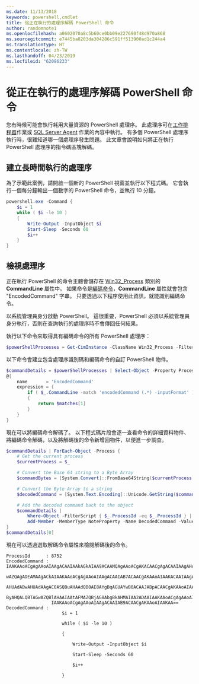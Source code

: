 ```yaml
---
ms.date: 11/13/2018
keywords: powershell,cmdlet
title: 從正在執行的處理序解碼 PowerShell 命令
author: randomnote1
ms.openlocfilehash: a0602070a8c5b60ce0bb09e227690f48d970a868
ms.sourcegitcommit: e7445ba8203da304286c591ff513900ad1c244a4
ms.translationtype: HT
ms.contentlocale: zh-TW
ms.lasthandoff: 04/23/2019
ms.locfileid: "62086233"
---
```

# <a name="decode-a-powershell-command-from-a-running-process"></a>從正在執行的處理序解碼 PowerShell 命令

您有時候可能會執行耗用大量資源的 PowerShell 處理序。
此處理序可在[工作排程器][]作業或 [SQL Server Agent][] 作業的內容中執行。 有多個 PowerShell 處理序執行時，很難知道哪一個處理序發生問題。 此文章會說明如何將正在執行 PowerShell 處理序的指令碼區塊解碼。

## <a name="create-a-long-running-process"></a>建立長時間執行的處理序

為了示範此案例，請開啟一個新的 PowerShell 視窗並執行以下程式碼。 它會執行一個每分鐘輸出一個數字的 PowerShell 命令，並執行 10 分鐘。

```powershell
powershell.exe -Command {
    $i = 1
    while ( $i -le 10 )
    {
        Write-Output -InputObject $i
        Start-Sleep -Seconds 60
        $i++
    }
}
```

## <a name="view-the-process"></a>檢視處理序

正在執行 PowerShell 的命令主體會儲存在 [Win32_Process][] 類別的 **CommandLine** 屬性中。 如果命令是[編碼命令][]，**CommandLine** 屬性就會包含 "EncodedCommand" 字串。 只要透過以下程序使用此資訊，就能識別編碼命令。

以系統管理員身分啟動 PowerShell。 這很重要，PowerShell 必須以系統管理員身分執行，否則在查詢執行的處理序時不會傳回任何結果。

執行以下命令來取得具有編碼命令的所有 PowerShell 處理序：

```powershell
$powerShellProcesses = Get-CimInstance -ClassName Win32_Process -Filter 'CommandLine LIKE "%EncodedCommand%"'
```

以下命令會建立包含處理序識別碼和編碼命令的自訂 PowerShell 物件。

```powershell
$commandDetails = $powerShellProcesses | Select-Object -Property ProcessId,
@{
    name       = 'EncodedCommand'
    expression = {
        if ( $_.CommandLine -match 'encodedCommand (.*) -inputFormat' )
        {
            return $matches[1]
        }
    }
}
```

現在可以將編碼命令解碼了。 以下程式碼片段會逐一查看命令的詳細資料物件、將編碼命令解碼，以及將解碼後的命令新增回物件，以便進一步調查。

```powershell
$commandDetails | ForEach-Object -Process {
    # Get the current process
    $currentProcess = $_

    # Convert the Base 64 string to a Byte Array
    $commandBytes = [System.Convert]::FromBase64String($currentProcess.EncodedCommand)

    # Convert the Byte Array to a string
    $decodedCommand = [System.Text.Encoding]::Unicode.GetString($commandBytes)

    # Add the decoded command back to the object
    $commandDetails |
        Where-Object -FilterScript { $_.ProcessId -eq $_.ProcessId } |
        Add-Member -MemberType NoteProperty -Name DecodedCommand -Value $decodedCommand
}
$commandDetails[0]
```

現在可以透過選取解碼命令屬性來檢閱解碼後的命令。

```output
ProcessId      : 8752
EncodedCommand : IAAKAAoACgAgAAoAIAAgACAAIAAkAGkAIAA9ACAAMQAgAAoACgAKACAACgAgACAAIAAgAHcAaABpAGwAZQAgACgAIAAkAGkAIAAtAG
                 wAZQAgADEAMAAgACkAIAAKAAoACgAgAAoAIAAgACAAIAB7ACAACgAKAAoAIAAKACAAIAAgACAAIAAgACAAIABXAHIAaQB0AGUALQBP
                 AHUAdABwAHUAdAAgAC0ASQBuAHAAdQB0AE8AYgBqAGUAYwB0ACAAJABpACAACgAKAAoAIAAKACAAIAAgACAAIAAgACAAIABTAHQAYQ
                 ByAHQALQBTAGwAZQBlAHAAIAAtAFMAZQBjAG8AbgBkAHMAIAA2ADAAIAAKAAoACgAgAAoAIAAgACAAIAAgACAAIAAgACQAaQArACsA
                 IAAKAAoACgAgAAoAIAAgACAAIAB9ACAACgAKAAoAIAAKAA==
DecodedCommand :
                     $i = 1

                     while ( $i -le 10 )

                     {

                         Write-Output -InputObject $i

                         Start-Sleep -Seconds 60

                         $i++

                     }
```

[工作排程器]: /windows/desktop/TaskSchd/task-scheduler-start-page
[SQL Server Agent]: /sql/ssms/agent/sql-server-agent
[Win32_Process]: /windows/desktop/CIMWin32Prov/win32-process
[編碼命令]: /powershell/scripting/core-powershell/console/powershell.exe-command-line-help#-encodedcommand-
